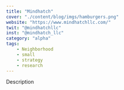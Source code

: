 ```yaml
---
title: "Mindhatch"
cover: "./content/blog/imgs/hamburgers.png"
website: "https://www.mindhatchllc.com/"
twit: "@mindhatchllc"
inst: "@mindhatch_llc"
category: "alpha"
tags:
    - Neighborhood
    - small
    - strategy
    - research
---
```


Description
